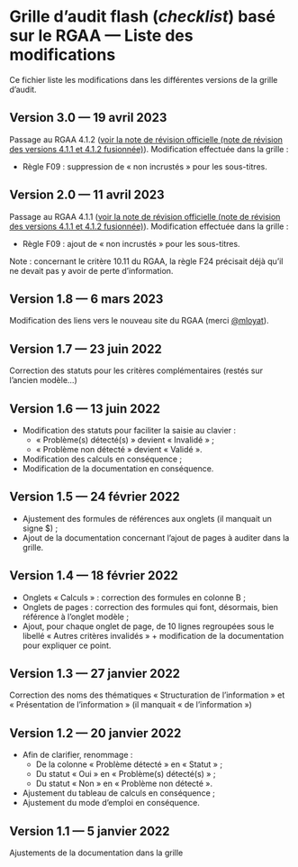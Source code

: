 # Grille d’audit flash (*checklist*) basé sur le RGAA — Liste des modifications

Ce fichier liste les modifications dans les différentes versions de la grille d’audit.

## Version 3.0 — 19 avril 2023

Passage au RGAA 4.1.2 ([voir la note de révision officielle (note de révision des versions 4.1.1 et 4.1.2 fusionnée)](https://accessibilite.numerique.gouv.fr/ressources/notes-de-revision-4-1-2/)). Modification effectuée dans la grille :

- Règle F09 : suppression de « non incrustés » pour les sous-titres.

## Version 2.0 — 11 avril 2023

Passage au RGAA 4.1.1 ([voir la note de révision officielle (note de révision des versions 4.1.1 et 4.1.2 fusionnée)](https://accessibilite.numerique.gouv.fr/ressources/notes-de-revision-4-1-2/)). Modification effectuée dans la grille :

- Règle F09 : ajout de « non incrustés » pour les sous-titres.

Note : concernant le critère 10.11 du RGAA, la règle F24 précisait déjà qu’il ne devait pas y avoir de perte d’information.

## Version 1.8 — 6 mars 2023

Modification des liens vers le nouveau site du RGAA (merci [@mloyat](https://github.com/mloyat)).

## Version 1.7 — 23 juin 2022

Correction des statuts pour les critères complémentaires (restés sur l’ancien modèle…)

## Version 1.6 — 13 juin 2022

- Modification des statuts pour faciliter la saisie au clavier :
    - « Problème(s) détecté(s) » devient « Invalidé » ;
    - « Problème non détecté » devient « Validé ».
- Modification des calculs en conséquence ;
- Modification de la documentation en conséquence.

## Version 1.5 — 24 février 2022

- Ajustement des formules de références aux onglets (il manquait un signe $) ;
- Ajout de la documentation concernant l’ajout de pages à auditer dans la grille.

## Version 1.4 — 18 février 2022

- Onglets « Calculs » : correction des formules en colonne B ;
- Onglets de pages : correction des formules qui font, désormais, bien référence à l’onglet modèle ;
- Ajout, pour chaque onglet de page, de 10 lignes regroupées sous le libellé « Autres critères invalidés » + modification de la documentation pour expliquer ce point.

## Version 1.3 — 27 janvier 2022

Correction des noms des thématiques « Structuration de l’information » et « Présentation de l’information » (il manquait « de l’information »)

## Version 1.2 — 20 janvier 2022

- Afin de clarifier, renommage :
    - De la colonne « Problème détecté » en « Statut » ;
    - Du statut « Oui » en « Problème(s) détecté(s) » ;
    - Du statut « Non » en « Problème non détecté ».
- Ajustement du tableau de calculs en conséquence ;
- Ajustement du mode d’emploi en conséquence.

## Version 1.1 — 5 janvier 2022

Ajustements de la documentation dans la grille

